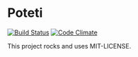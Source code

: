 # Poteti

[![Build Status](https://secure.travis-ci.org/hyoshida/poteti.png)](http://travis-ci.org/hyoshida/poteti)
[![Code Climate](https://codeclimate.com/github/hyoshida/poteti.png)](https://codeclimate.com/github/hyoshida/poteti)

This project rocks and uses MIT-LICENSE.

